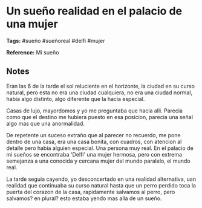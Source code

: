 # Un sueño realidad en el palacio de una mujer

**Tags:** #sueño #sueñoreal #delfi #mujer

**Reference:** Mi sueño

## Notes

Eran las 6 de la tarde el sol reluciente en el horizonte, la ciudad en su curso natural, pero esta no era una ciudad cualquiera, no era una ciudad normal, habia algo distinto, algo diferente que la hacia especial.

Casas de lujo, mayordomos y yo me preguntaba que hacia alli. Parecia como que el destino me hubiera puesto en esa posicion, parecia una señal algo mas que una anormalidad. 

De repetente un suceso extraño que al parecer no recuerdo, me pone dentro de una casa, era una casa bonita, con cuadros, con atencion al detalle pero habia alguien especial. Una persona muy real. En el palacio de mi sueños se encontraba 'Delfi' una mujer hermosa, pero con extrema semejanza a una conocida y cercana mujer del mundo paralelo, el mundo real.

La tarde seguia cayendo, yo desconcertado en una realidad alternativa, uan realidad que continuaba su curso natural hasta que un perro perdido toca la puerta del corazon de la casa, rapidamente salvamos al perro, pero salvamos? en plural? esto estaba yendo mas alla de un sueño. 

